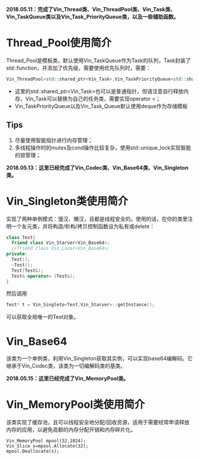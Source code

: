 **2018.05.11：完成了Vin_Thread类、Vin_ThreadPool类、Vin_Task类、Vin_TaskQueue类以及Vin_Task_PriorityQueue类，以及一些辅助函数。**

# Thread_Pool使用简介
Thread_Pool是模板类，默认使用Vin_TaskQueue作为Task的队列，Task封装了std::function，并添加了优先级，需要使用优先队列时，需要：
```cpp
Vin_ThreadPool<std::shared_ptr<Vin_Task>,Vin_TaskPriorityQueue<std::shared_ptr<Vin_Task> > > tpool;
```
- 这里的std::shared_ptr<Vin_Task>也可以是普通指针，但请注意自行释放内存，Vin_Task可以替换为自己的任务类，需要实现operator <；
- Vin_TaskPriorityQueue以及Vin_Task_Queue默认使用deque作为存储模板

## Tips
1. 尽量使用智能指针进行内存管理；
2. 多线程操作时的mutex及cond操作比较复杂，使用std::unique_lock实现智能的锁管理；

**2018.05.13：这里已经完成了Vin_Codec类、Vin_Base64类、Vin_Singleton类。**

# Vin_Singleton类使用简介
实现了两种单例模式：饿汉、懒汉，且都是线程安全的。使用的话，在你的类里注明一个友元类，并将构造/析构/拷贝控制函数设为私有或delete：
```cpp
class Test{
  friend class Vin_Starver<Vin_Base64>;
  //friend class Vin_Lazer<Vin_Base64>;
private:
  Test();
  ~Test();
  Test(Test&);
  Test& operator= (Test&);
}
```
然后调用
```cpp
Test* t = Vin_Singleto<Test,Vin_Starver>::getInstance();
```
可以获取全局唯一的Test对象。

# Vin_Base64
该类为一个单例类，利用Vin_Singleton获取其实例，可以实现base64编解码。它继承于Vin_Codec类，该类为一切编解码类的基类。

**2018.05.15：这里已经完成了Vin_MemoryPool类。**

# Vin_MemoryPool类使用简介
该类实现了缓存池，且可以线程安全地分配/回收资源，适用于需要经常申请释放内存的应用，以避免高额的内存分配开销和内存碎片化。
```
Vin_MemoryPool mpool(32,1024);
Vin_Slice s=mpool.Allocate(32);
mpool.Deallocate(s);
```



